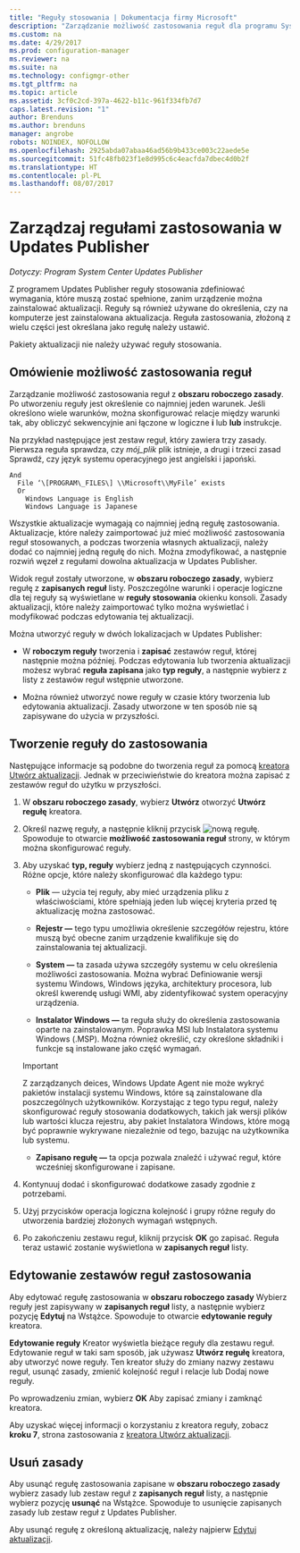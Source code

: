 ```yaml
---
title: "Reguły stosowania | Dokumentacja firmy Microsoft"
description: "Zarządzanie możliwość zastosowania reguł dla programu System Center Updates Publisher"
ms.custom: na
ms.date: 4/29/2017
ms.prod: configuration-manager
ms.reviewer: na
ms.suite: na
ms.technology: configmgr-other
ms.tgt_pltfrm: na
ms.topic: article
ms.assetid: 3cf0c2cd-397a-4622-b11c-961f334fb7d7
caps.latest.revision: "1"
author: Brenduns
ms.author: brenduns
manager: angrobe
robots: NOINDEX, NOFOLLOW
ms.openlocfilehash: 2925abda07abaa46ad56b9b433ce003c22aede5e
ms.sourcegitcommit: 51fc48fb023f1e8d995c6c4eacfda7dbec4d0b2f
ms.translationtype: HT
ms.contentlocale: pl-PL
ms.lasthandoff: 08/07/2017
---
```

# <a name="manage-applicability-rules-in-updates-publisher"></a>Zarządzaj regułami zastosowania w Updates Publisher

*Dotyczy: Program System Center Updates Publisher*

Z programem Updates Publisher reguły stosowania zdefiniować wymagania, które muszą zostać spełnione, zanim urządzenie można zainstalować aktualizacji. Reguły są również używane do określenia, czy na komputerze jest zainstalowana aktualizacja. Reguła zastosowania, złożoną z wielu części jest określana jako regułę należy ustawić.

Pakiety aktualizacji nie należy używać reguły stosowania.

## <a name="overview-of-applicability-rules"></a>Omówienie możliwość zastosowania reguł
Zarządzanie możliwość zastosowania reguł z **obszaru roboczego zasady**. Po utworzeniu reguły jest określenie co najmniej jeden warunek. Jeśli określono wiele warunków, można skonfigurować relacje między warunki tak, aby obliczyć sekwencyjnie ani łączone w logiczne **i** lub **lub** instrukcje.

Na przykład następujące jest zestaw reguł, który zawiera trzy zasady. Pierwsza reguła sprawdza, czy *mój_plik* plik istnieje, a drugi i trzeci zasad Sprawdź, czy język systemu operacyjnego jest angielski i japoński.

    And  
      File ‘\[PROGRAM\_FILES\] \\Microsoft\\MyFile’ exists  
      Or  
        Windows Language is English   
        Windows Language is Japanese

Wszystkie aktualizacje wymagają co najmniej jedną regułę zastosowania. Aktualizacje, które należy zaimportować już mieć możliwość zastosowania reguł stosowanych, a podczas tworzenia własnych aktualizacji, należy dodać co najmniej jedną regułę do nich. Można zmodyfikować, a następnie rozwiń węzeł z regułami dowolna aktualizacja w Updates Publisher.

Widok reguł zostały utworzone, w **obszaru roboczego zasady**, wybierz regułę z **zapisanych reguł** listy. Poszczególne warunki i operacje logiczne dla tej reguły są wyświetlane w **reguły stosowania** okienku konsoli. Zasady aktualizacji, które należy zaimportować tylko można wyświetlać i modyfikować podczas edytowania tej aktualizacji.

Można utworzyć reguły w dwóch lokalizacjach w Updates Publisher:

-   W **roboczym reguły** tworzenia i **zapisać** zestawów reguł, której następnie można później. Podczas edytowania lub tworzenia aktualizacji możesz wybrać **reguła zapisana** jako **typ reguły**, a następnie wybierz z listy z zestawów reguł wstępnie utworzone.

-   Można również utworzyć nowe reguły w czasie który tworzenia lub edytowania aktualizacji. Zasady utworzone w ten sposób nie są zapisywane do użycia w przyszłości.

## <a name="create-applicability-rule"></a>Tworzenie reguły do zastosowania
Następujące informacje są podobne do tworzenia reguł za pomocą [kreatora Utwórz aktualizacji](/sccm/sum/tools/create-updates-with-updates-publisher#the-create-update-wizard). Jednak w przeciwieństwie do kreatora można zapisać z zestawów reguł do użytku w przyszłości.

1.  W **obszaru roboczego zasady**, wybierz **Utwórz** otworzyć **Utwórz regułę** kreatora.

2.  Określ nazwę reguły, a następnie kliknij przycisk ![nową regułę](media/newrule.png). Spowoduje to otwarcie **możliwość zastosowania reguł** strony, w którym można skonfigurować reguły.

3.  Aby uzyskać **typ, reguły** wybierz jedną z następujących czynności. Różne opcje, które należy skonfigurować dla każdego typu:

    -   **Plik** — użycia tej reguły, aby mieć urządzenia pliku z właściwościami, które spełniają jeden lub więcej kryteria przed tę aktualizację można zastosować.

    -   **Rejestr —** tego typu umożliwia określenie szczegółów rejestru, które muszą być obecne zanim urządzenie kwalifikuje się do zainstalowania tej aktualizacji.

    -   **System —** ta zasada używa szczegóły systemu w celu określenia możliwości zastosowania. Można wybrać Definiowanie wersji systemu Windows, Windows języka, architektury procesora, lub określ kwerendę usługi WMI, aby zidentyfikować system operacyjny urządzenia.

    -   **Instalator Windows —** ta reguła służy do określenia zastosowania oparte na zainstalowanym. Poprawka MSI lub Instalatora systemu Windows (.MSP). Można również określić, czy określone składniki i funkcje są instalowane jako część wymagań.

       > [!IMPORTANT]   
       > Z zarządzanych deices, Windows Update Agent nie może wykryć pakietów instalacji systemu Windows, które są zainstalowane dla poszczególnych użytkowników. Korzystając z tego typu reguł, należy skonfigurować reguły stosowania dodatkowych, takich jak wersji plików lub wartości klucza rejestru, aby pakiet Instalatora Windows, które mogą być poprawnie wykrywane niezależnie od tego, bazując na użytkownika lub systemu.

    -   **Zapisano regułę —** ta opcja pozwala znaleźć i używać reguł, które wcześniej skonfigurowane i zapisane.

4.  Kontynuuj dodać i skonfigurować dodatkowe zasady zgodnie z potrzebami.

5.  Użyj przycisków operacja logiczna kolejność i grupy różne reguły do utworzenia bardziej złożonych wymagań wstępnych.

6.  Po zakończeniu zestawu reguł, kliknij przycisk **OK** go zapisać. Reguła teraz ustawić zostanie wyświetlona w **zapisanych reguł** listy.

## <a name="edit-applicability-rule-sets"></a>Edytowanie zestawów reguł zastosowania
Aby edytować regułę zastosowania w **obszaru roboczego zasady** Wybierz reguły jest zapisywany w **zapisanych reguł** listy, a następnie wybierz pozycję **Edytuj** na Wstążce. Spowoduje to otwarcie **edytowanie reguły** kreatora.

**Edytowanie reguły** Kreator wyświetla bieżące reguły dla zestawu reguł. Edytowanie reguł w taki sam sposób, jak używasz **Utwórz regułę** kreatora, aby utworzyć nowe reguły. Ten kreator służy do zmiany nazwy zestawu reguł, usunąć zasady, zmienić kolejność reguł i relacje lub Dodaj nowe reguły.

Po wprowadzeniu zmian, wybierz **OK** Aby zapisać zmiany i zamknąć kreatora.

Aby uzyskać więcej informacji o korzystaniu z kreatora reguły, zobacz **kroku 7**, strona zastosowania z [kreatora Utwórz aktualizacji](/sccm/sum/tools/create-updates-with-updates-publisher#the-create-update-wizard).

## <a name="delete-applicability-rules"></a>Usuń zasady
Aby usunąć regułę zastosowania zapisane w **obszaru roboczego zasady** wybierz zasady lub zestaw reguł z **zapisanych reguł** listy, a następnie wybierz pozycję **usunąć** na Wstążce. Spowoduje to usunięcie zapisanych zasady lub zestaw reguł z Updates Publisher.

Aby usunąć regułę z określoną aktualizację, należy najpierw [Edytuj aktualizacji](/sccm/sum/tools/manage-updates-with-updates-publisher#edit-updates-and-bundles).
